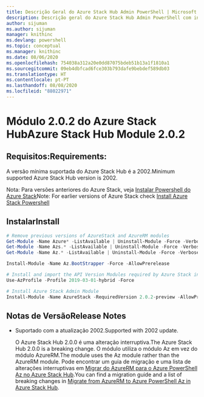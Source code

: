 ```yaml
---
title: Descrição Geral do Azure Stack Hub Admin PowerShell | Microsoft Docs
description: Descrição geral do Azure Stack Hub Admin PowerShell com instruções de instalação e configuração.
author: sijuman
ms.author: sijuman
manager: knithinc
ms.devlang: powershell
ms.topic: conceptual
ms.manager: knithinc
ms.date: 08/06/2020
ms.openlocfilehash: 754038a312a20e0dd87075bdeb51b13a1f1810a1
ms.sourcegitcommit: 09eb4dbfcad6fce303b793dafe9bebdef589db03
ms.translationtype: HT
ms.contentlocale: pt-PT
ms.lasthandoff: 08/08/2020
ms.locfileid: "88022971"
---
```

# <a name="azure-stack-hub-module-202"></a><span data-ttu-id="372bc-103">Módulo 2.0.2 do Azure Stack Hub</span><span class="sxs-lookup"><span data-stu-id="372bc-103">Azure Stack Hub Module 2.0.2</span></span>

## <a name="requirements"></a><span data-ttu-id="372bc-104">Requisitos:</span><span class="sxs-lookup"><span data-stu-id="372bc-104">Requirements:</span></span>

<span data-ttu-id="372bc-105">A versão mínima suportada do Azure Stack Hub é a 2002.</span><span class="sxs-lookup"><span data-stu-id="372bc-105">Minimum supported Azure Stack Hub version is 2002.</span></span>

<span data-ttu-id="372bc-106">Nota: Para versões anteriores do Azure Stack, veja [Instalar Powershell do Azure Stack](https://docs.microsoft.com/azure/azure-stack/azure-stack-powershell-install#install-azure-stack-powershell)</span><span class="sxs-lookup"><span data-stu-id="372bc-106">Note: For earlier versions of Azure Stack check [Install Azure Stack Powershell](https://docs.microsoft.com/azure/azure-stack/azure-stack-powershell-install#install-azure-stack-powershell)</span></span>

## <a name="install"></a><span data-ttu-id="372bc-107">Instalar</span><span class="sxs-lookup"><span data-stu-id="372bc-107">Install</span></span>

```powershell
# Remove previous versions of AzureStack and AzureRM modules
Get-Module -Name Azure* -ListAvailable | Uninstall-Module -Force -Verbose -ErrorAction Continue
Get-Module -Name Azs.* -ListAvailable | Uninstall-Module -Force -Verbose -ErrorAction Continue
Get-Module -Name Az.* -ListAvailable | Uninstall-Module -Force -Verbose -ErrorAction Continue

Install-Module -Name Az.BootStrapper -Force -AllowPrerelease

# Install and import the API Version Modules required by Azure Stack into the current PowerShell session.
Use-AzProfile -Profile 2019-03-01-hybrid -Force

# Install Azure Stack Admin Module
Install-Module -Name AzureStack -RequiredVersion 2.0.2-preview -AllowPrerelease
```


## <a name="release-notes"></a><span data-ttu-id="372bc-108">Notas de Versão</span><span class="sxs-lookup"><span data-stu-id="372bc-108">Release Notes</span></span>

* <span data-ttu-id="372bc-109">Suportado com a atualização 2002.</span><span class="sxs-lookup"><span data-stu-id="372bc-109">Supported with 2002 update.</span></span>  

  <span data-ttu-id="372bc-110">O Azure Stack Hub 2.0.0 é uma alteração interruptiva.</span><span class="sxs-lookup"><span data-stu-id="372bc-110">The Azure Stack Hub 2.0.0 is a breaking change.</span></span> <span data-ttu-id="372bc-111">O módulo utiliza o módulo Az em vez do módulo AzureRM.</span><span class="sxs-lookup"><span data-stu-id="372bc-111">The module uses the Az module rather than the AzureRM module.</span></span> <span data-ttu-id="372bc-112">Pode encontrar um guia de migração e uma lista de alterações interruptivas em [Migrar do AzureRM para o Azure PowerShell Az no Azure Stack Hub](https://aka.ms/AA7qsji).</span><span class="sxs-lookup"><span data-stu-id="372bc-112">You can find a migration guide and a list of breaking changes in [Migrate from AzureRM to Azure PowerShell Az in Azure Stack Hub](https://aka.ms/AA7qsji).</span></span>
